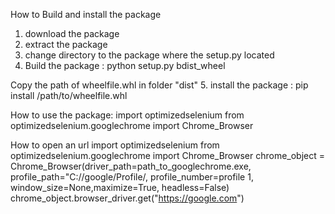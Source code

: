 How to Build and install the package
1. download the package
2. extract the package
3. change directory to the package where the setup.py located
4. Build the package : python setup.py bdist_wheel
   
Copy the path of wheelfile.whl in folder "dist"
5. install the package : pip install /path/to/wheelfile.whl

How to use the package:
import optimizedselenium
from optimizedselenium.googlechrome import Chrome_Browser

How to open an url
import optimizedselenium
from optimizedselenium.googlechrome import Chrome_Browser
chrome_object = Chrome_Browser(driver_path=path_to_googlechrome.exe, profile_path="C://google/Profile/, profile_number=profile 1, window_size=None,maximize=True, headless=False)
chrome_object.browser_driver.get("https://google.com")